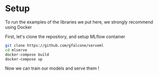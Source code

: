 # Setup

To run the examples of the libraries we put here, we strongly recommend using Docker

First, let's clone the repository, and setup MLflow container 

````bash
git clone https://github.com/gfalcone/serveml
cd mlserve
docker-compose build
docker-compose up
````

Now we can train our models and serve them !